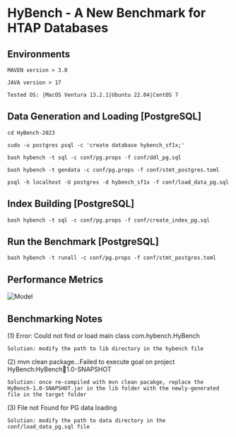 # HyBench - A New Benchmark for HTAP Databases

## Environments
```
MAVEN version > 3.0

JAVA version > 17

Tested OS: |MacOS Ventura 13.2.1|Ubuntu 22.04|CentOS 7

```

## Data Generation and Loading [PostgreSQL]
```
cd HyBench-2023

sudo -u postgres psql -c 'create database hybench_sf1x;'

bash hybench -t sql -c conf/pg.props -f conf/ddl_pg.sql

bash hybench -t gendata -c conf/pg.props -f conf/stmt_postgres.toml

psql -h localhost -U postgres -d hybench_sf1x -f conf/load_data_pg.sql
```

## Index Building [PostgreSQL]

```
bash hybench -t sql -c conf/pg.props -f conf/create_index_pg.sql
```

## Run the Benchmark [PostgreSQL]

```
bash hybench -t runall -c conf/pg.props -f conf/stmt_postgres.toml
```

## Performance Metrics
![Model](https://github.com/Rucchao/HyBench-2023/blob/master/Metrics.png)

## Benchmarking Notes
(1) Error: Could not find or load main class com.hybench.HyBench
```
Solution: modify the path to lib directory in the hybench file
```

(2) mvn clean package...Failed to execute goal on project HyBench:HyBench:jar:1.0-SNAPSHOT
```
Solution: once re-compiled with mvn clean pacakge, replace the HyBench-1.0-SNAPSHOT.jar in the lib folder with the newly-generated file in the target folder
```

(3) File not Found for PG data loading
```
Solution: modify the path to data directory in the conf/load_data_pg.sql file
```


